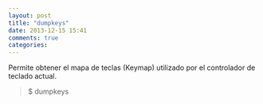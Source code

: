```yaml
---
layout: post
title: "dumpkeys"
date: 2013-12-15 15:41
comments: true
categories: 
---
```

Permite obtener el mapa de teclas (Keymap) utilizado por el controlador de teclado actual.

>$ dumpkeys

